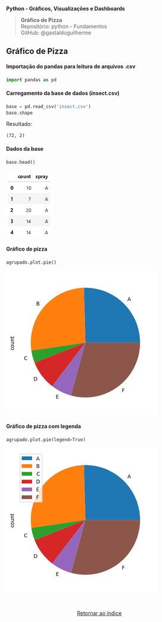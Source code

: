 **Python - Gráficos, Visualizações e Dashboards** 
>**Gráfico de Pizza**    
> Repositório: python - Fundamentos  
> GitHub: @gastaldoguilherme
&nbsp;


## Gráfico de Pizza

#### Importação do pandas para leitura de arquivos .csv
```python
import pandas as pd
```

#### Carregamento da base de dados (insect.csv)
```python
base = pd.read_csv('insect.csv')
base.shape
```

Resultado:

```
(72, 2)
```

#### Dados da base
```python
base.head()
```

![Alt text](/assets/17-1.png)

#### Gráfico de pizza
```python
agrupado.plot.pie()
```

![Alt text](/assets/17-2.png)

#### Gráfico de pizza com legenda
```python
agrupado.plot.pie(legend=True)
```

![Alt text](/assets/17-3.png)



&nbsp;

<div align="center">
   
[Retornar ao índice](/README.md)

</div>